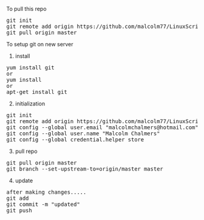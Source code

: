 To pull this repo</br>
<pre>
git init
git remote add origin https://github.com/malcolm77/LinuxScripts.git
git pull origin master
</pre>

To setup git on new server</br>

1) install
<pre>
yum install git
or
yum install <path-to-rpm>
or
apt-get install git
</pre>

2) initialization</br>
<pre>
git init
git remote add origin https://github.com/malcolm77/LinuxScripts.git
git config --global user.email "malcolmchalmers@hotmail.com"
git config --global user.name "Malcolm Chalmers"
git config --global credential.helper store
</pre>

3) pull repo</br>
<pre>
git pull origin master
git branch --set-upstream-to=origin/master master
</pre>

4) update</br>
<pre>
after making changes.....
git add <file-that-was-changed-or-added>
git commit -m "updated"
git push
</pre>
